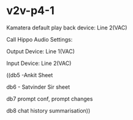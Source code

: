 # v2v-p4-1

Kamatera default play back device: Line 2(VAC)

Call Hippo Audio Settings:

Output Device: Line 1(VAC)

Input Device: Line 2(VAC)


((db5 -Ankit Sheet


db6 - Satvinder Sir sheet


db7 prompt conf, prompt changes

db8 chat history summarisation))
